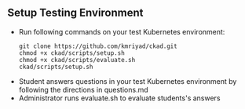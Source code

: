 ## Setup Testing Environment
- Run following commands on your test Kubernetes environment:
    ```
    git clone https://github.com/kmriyad/ckad.git
    chmod +x ckad/scripts/setup.sh
    chmod +x ckad/scripts/evaluate.sh
    ckad/scripts/setup.sh
    ```
- Student answers questions in your test Kubernetes environment by following the directions in questions.md
- Administrator runs evaluate.sh to evaluate students's answers

